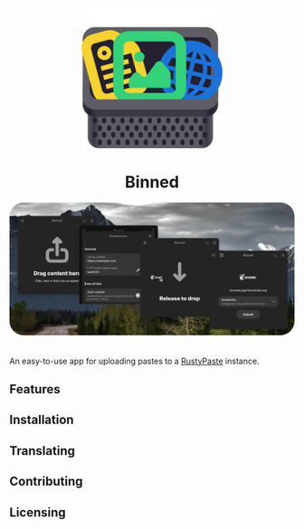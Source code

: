 <div style="text-align: center;">
    <picture>
        <img
        alt="Binned's logo"
        src="media/logo.svg"
        style="display: inline-block; margin: 0 auto; width: 250px"
        >
    </picture>
    <h1 style="text-align: center;">Binned</h1>
</div>

<picture>
    <img
    alt="Screenshot of different views of the app"
    src="media/screenshot.png"
    style="border-radius: 25px; margin-bottom: 20px;"
    >
</picture>

An easy-to-use app for uploading pastes to a [RustyPaste](https://github.com/orhun/rustypaste) instance.

## Features
## Installation
## Translating
## Contributing
## Licensing